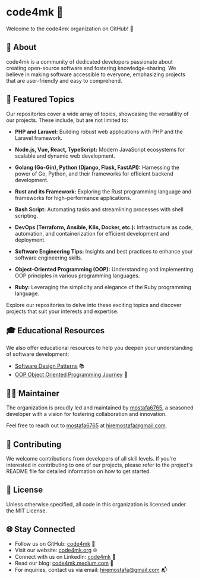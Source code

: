 # code4mk 🚀

Welcome to the code4mk organization on GitHub! 🌟

## 📘 About

code4mk is a community of dedicated developers passionate about creating open-source software and fostering knowledge-sharing. We believe in making software accessible to everyone, emphasizing projects that are user-friendly and easy to comprehend.

## 🌈 Featured Topics

Our repositories cover a wide array of topics, showcasing the versatility of our projects. These include, but are not limited to:

- **PHP and Laravel:** Building robust web applications with PHP and the Laravel framework.

- **Node.js, Vue, React, TypeScript:** Modern JavaScript ecosystems for scalable and dynamic web development.

- **Golang (Go-Gin), Python (Django, Flask, FastAPI):** Harnessing the power of Go, Python, and their frameworks for efficient backend development.

- **Rust and its Framework:** Exploring the Rust programming language and frameworks for high-performance applications.

- **Bash Script:** Automating tasks and streamlining processes with shell scripting.

- **DevOps (Terraform, Ansible, K8s, Docker, etc.):** Infrastructure as code, automation, and containerization for efficient development and deployment.

- **Software Engineering Tips:** Insights and best practices to enhance your software engineering skills.

- **Object-Oriented Programming (OOP):** Understanding and implementing OOP principles in various programming languages.

- **Ruby:** Leveraging the simplicity and elegance of the Ruby programming language.

Explore our repositories to delve into these exciting topics and discover projects that suit your interests and expertise.

## 🎓 Educational Resources

We also offer educational resources to help you deepen your understanding of software development:

- [Software Design Patterns](https://github.com/code4mk/software-design-pattern) 📚
- [OOP Object Oriented Programming Journey](https://github.com/code4mk/oop-object-oriented-oop-journey) 🚀

## 👨‍💻 Maintainer

The organization is proudly led and maintained by [mostafa6765](https://github.com/mostafa6765), a seasoned developer with a vision for fostering collaboration and innovation.

Feel free to reach out to [mostafa6765](https://github.com/mostafa6765) at [hiremostafa@gmail.com](mailto:hiremostafa@gmail.com).

## 🤝 Contributing

We welcome contributions from developers of all skill levels. If you're interested in contributing to one of our projects, please refer to the project's README file for detailed information on how to get started.

## 📄 License

Unless otherwise specified, all code in this organization is licensed under the MIT License.

## 🌐 Stay Connected

- Follow us on GitHub: [code4mk](https://github.com/code4mk) 🚀
- Visit our website: [code4mk.org](https://code4mk.org) 🌐
- Connect with us on LinkedIn: [code4mk](https://www.linkedin.com/in/code4mk/) 👥
- Read our blog: [code4mk.medium.com](https://code4mk.medium.com) 📝
- For inquiries, contact us via email: [hiremostafa@gmail.com](mailto:hiremostafa@gmail.com) 📬
